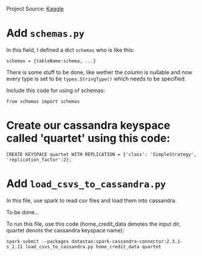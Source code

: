 Project Source: [Kaggle](https://www.kaggle.com/c/home-credit-default-risk)

# Add `schemas.py`

In this field, I defined a dict `schemas` who is like this:
```
schemas = {tableName:schema, ...}
```
There is some stuff to be done, like wether the column is nullable and now
every type is set to be `types.StringType()` which needs to be specified.  

Include this code for using of schemas:
```
from schemas import schemas
```

# Create our cassandra keyspace called 'quartet' using this code:
```
CREATE KEYSPACE quartet WITH REPLICATION = {'class': 'SimpleStrategy', 'replication_factor':2};
```

# Add `load_csvs_to_cassandra.py`

In this file, use spark to read csv files and load them into cassandra.

To be done...

To run this file, use this code (home_credit_data denotes the input dir, quartet denots the cassandra keyspace name):
```
spark-submit --packages datastax:spark-cassandra-connector:2.3.1-s_2.11 load_csvs_to_cassandra.py home_credit_data quartet
```
